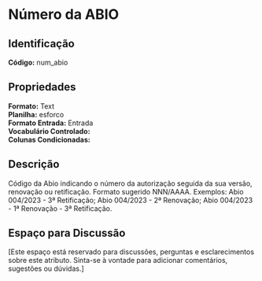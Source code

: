 # Número da ABIO

## Identificação
**Código:** num_abio

## Propriedades
**Formato:** Text  
**Planilha:** esforco  
**Formato Entrada:** Entrada  
**Vocabulário Controlado:**   
**Colunas Condicionadas:**   

## Descrição
Código da Abio indicando o número da autorização seguida da sua versão, renovação ou retificação. Formato sugerido NNN/AAAA. Exemplos: Abio 004/2023 - 3ª Retificação; Abio 004/2023 - 2ª Renovação; Abio 004/2023 - 1ª Renovação - 3ª Retificação.

## Espaço para Discussão
[Este espaço está reservado para discussões, perguntas e esclarecimentos sobre este atributo. Sinta-se à vontade para adicionar comentários, sugestões ou dúvidas.]
